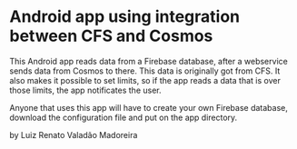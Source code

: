 # Android app using integration between CFS and Cosmos
This Android app reads data from a Firebase database, after a webservice sends data from Cosmos to there. This data is originally got from CFS.
It also makes it possible to set limits, so if the app reads a data that is over those limits, the app notificates the user.

Anyone that uses this app will have to create your own Firebase database, download the configuration file and put on the app directory.

by Luiz Renato Valadão Madoreira
